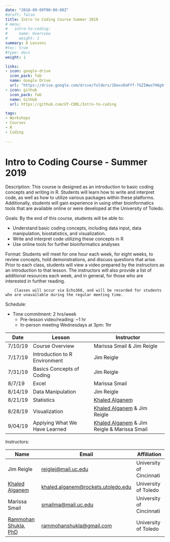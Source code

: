 ```yaml
---
date: "2018-09-09T00:00:00Z"
#draft: false
title: Intro to Coding Course Summer 2019
# menu:
#   intro-to-coding:
#     name: Overview
#     weight: 1
summary: 8 Lessons 
#toc: true
#type: docs
weight: 1

links:
- icon: google-drive
  icon_pack: fab
  name: Google Drive
  url: "https://drive.google.com/drive/folders/1DexvEmFYf-7GZIWwo7H6gbfKS1XpFHrx"
- icon: github
  icon_pack: fab
  name: GitHub
  url: https://github.com/UT-CDRL/Intro-to-coding

tags:
- Workshops
- Courses
- R
- Coding
  
---
```


# Intro to Coding Course - Summer 2019  
 

Description:  This course is designed as an introduction to basic coding concepts and writing in R.  Students will learn how to write and interpret code, as well as how to utilize various packages within these platforms. Additionally, students will gain experience in using other bioinformatics tools that are available online or were developed at the University of Toledo.

Goals:  By the end of this course, students will be able to:

- Understand basic coding concepts, including data input, data manipulation, biostatistics, and visualization.
- Write and interpret code utilizing these concepts in R  
- Use online tools for further bioinformatics analyses

Format:  Students will meet for one hour each week, for eight weeks, to review concepts, hold demonstrations, and discuss questions that arise.  Prior to each class, students will view a video prepared by the instructors as an introduction to that lesson.  The instructors will also provide a list of additional resources each week, and in general, for those who are interested in further reading.

        Classes will occur via Echo360, and will be recorded for students who are unavailable during the regular meeting time.

Schedule:

- Time commitment:  2 hrs/week
  - Pre-lesson video/reading:  ~1 hr
  - In-person meeting Wednesdays at 3pm:  1hr

| Date | Lesson | Instructor |
| --- | --- | --- |
| 7/10/19 | Course Overview  | Marissa Smail & Jim Reigle |
| 7/17/19 | Introduction to R Environment | Jim Reigle  |
| 7/31/19 | Basics Concepts of Coding | Jim Reigle  |
| 8/7/19 | Excel | Marissa Smail |
| 8/14/19 | Data Manipulation | Jim Reigle  |
| 8/21/19 | Statistics | [Khaled Alganem](/authors/khaled) |
| 8/28/19 | Visualization | [Khaled Alganem](/authors/khaled) & Jim Reigle  |
| 9/04/19 | Applying What We Have Learned | [Khaled Alganem](/authors/khaled) & Jim Reigle & Marissa Smail |

Instructors:

| Name  | Email | Affiliation |
| --- | --- | --- |
| Jim Reigle | reiglej@mail.uc.edu | University of Cincinnati |
| [Khaled Alganem](/authors/khaled) | khaled.alganem@rockets.utoledo.edu | University of Toledo |
| Marissa Smail | smailma@mail.uc.edu | University of Cincinnati |
| [Rammohan Shukla, PhD](/authors/ram) | rammohanshukla@gmail.com | University of Toledo |


